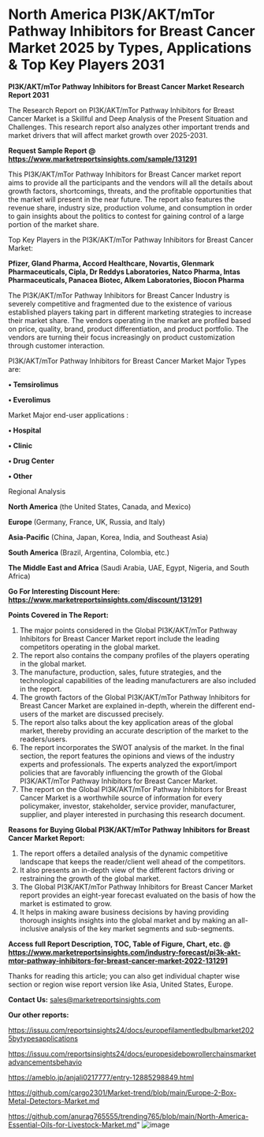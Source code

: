 # North America PI3K/AKT/mTor Pathway Inhibitors for Breast Cancer Market 2025 by Types, Applications & Top Key Players 2031

<strong>PI3K/AKT/mTor Pathway Inhibitors for Breast Cancer Market Research Report 2031</strong>

The Research Report on PI3K/AKT/mTor Pathway Inhibitors for Breast Cancer Market is a Skillful and Deep Analysis of the Present Situation and Challenges. This research report also analyzes other important trends and market drivers that will affect market growth over 2025-2031.

<strong>Request Sample Report @ <a href=https://www.marketreportsinsights.com/sample/131291>https://www.marketreportsinsights.com/sample/131291</a></strong>

This PI3K/AKT/mTor Pathway Inhibitors for Breast Cancer market report aims to provide all the participants and the vendors will all the details about growth factors, shortcomings, threats, and the profitable opportunities that the market will present in the near future. The report also features the revenue share, industry size, production volume, and consumption in order to gain insights about the politics to contest for gaining control of a large portion of the market share.

Top Key Players in the PI3K/AKT/mTor Pathway Inhibitors for Breast Cancer Market:

<strong>Pfizer, Gland Pharma, Accord Healthcare, Novartis, Glenmark Pharmaceuticals, Cipla, Dr Reddys Laboratories, Natco Pharma, Intas Pharmaceuticals, Panacea Biotec, Alkem Laboratories, Biocon Pharma</strong>

The PI3K/AKT/mTor Pathway Inhibitors for Breast Cancer Industry is severely competitive and fragmented due to the existence of various established players taking part in different marketing strategies to increase their market share. The vendors operating in the market are profiled based on price, quality, brand, product differentiation, and product portfolio. The vendors are turning their focus increasingly on product customization through customer interaction.

PI3K/AKT/mTor Pathway Inhibitors for Breast Cancer Market Major Types are:

<strong>• Temsirolimus

• Everolimus</strong>

Market Major end-user applications :

<strong>• Hospital

• Clinic

• Drug Center

• Other</strong>

Regional Analysis

</u><strong><b>North America</b></strong> (the United States, Canada, and Mexico)

<strong><b>Europe </b></strong>(Germany, France, UK, Russia, and Italy)

<strong><b>Asia-Pacific</b></strong> (China, Japan, Korea, India, and Southeast Asia)

<strong><b>South America</b></strong> (Brazil, Argentina, Colombia, etc.)

<strong><b>The Middle East and Africa</b></strong> (Saudi Arabia, UAE, Egypt, Nigeria, and South Africa)

<strong>Go For Interesting Discount Here: <a href=https://www.marketreportsinsights.com/discount/131291>https://www.marketreportsinsights.com/discount/131291</a></strong>

<strong>Points Covered in The Report:</strong>
<ol>
  <li>The major points considered in the Global PI3K/AKT/mTor Pathway Inhibitors for Breast Cancer Market report include the leading competitors operating in the global market.</li>
  <li>The report also contains the company profiles of the players operating in the global market.</li>
  <li>The manufacture, production, sales, future strategies, and the technological capabilities of the leading manufacturers are also included in the report.</li>
  <li>The growth factors of the Global PI3K/AKT/mTor Pathway Inhibitors for Breast Cancer Market are explained in-depth, wherein the different end-users of the market are discussed precisely.</li>
  <li>The report also talks about the key application areas of the global market, thereby providing an accurate description of the market to the readers/users.</li>
  <li>The report incorporates the SWOT analysis of the market. In the final section, the report features the opinions and views of the industry experts and professionals. The experts analyzed the export/import policies that are favorably influencing the growth of the Global PI3K/AKT/mTor Pathway Inhibitors for Breast Cancer Market.</li>
  <li>The report on the Global PI3K/AKT/mTor Pathway Inhibitors for Breast Cancer Market is a worthwhile source of information for every policymaker, investor, stakeholder, service provider, manufacturer, supplier, and player interested in purchasing this research document.</li>
</ol>
<strong>Reasons for Buying Global PI3K/AKT/mTor Pathway Inhibitors for Breast Cancer Market Report:</strong>

<ol>
  <li>The report offers a detailed analysis of the dynamic competitive landscape that keeps the reader/client well ahead of the competitors.</li>
  <li>It also presents an in-depth view of the different factors driving or restraining the growth of the global market.</li>
  <li>The Global PI3K/AKT/mTor Pathway Inhibitors for Breast Cancer Market report provides an eight-year forecast evaluated on the basis of how the market is estimated to grow.</li>
  <li>It helps in making aware business decisions by having providing thorough insights insights into the global market and by making an all-inclusive analysis of the key market segments and sub-segments.</li>
</ol>
<strong>Access full Report Description, TOC, Table of Figure, Chart, etc. @ <a href=https://www.marketreportsinsights.com/industry-forecast/pi3k-akt-mtor-pathway-inhibitors-for-breast-cancer-market-2022-131291>https://www.marketreportsinsights.com/industry-forecast/pi3k-akt-mtor-pathway-inhibitors-for-breast-cancer-market-2022-131291</a></strong>


Thanks for reading this article; you can also get individual chapter wise section or region wise report version like Asia, United States, Europe.

<strong>Contact Us:</strong>
sales@marketreportsinsights.com

<strong>Our other reports:</strong>

<a href=https://issuu.com/reportsinsights24/docs/europefilamentledbulbmarket2025bytypesapplications>https://issuu.com/reportsinsights24/docs/europefilamentledbulbmarket2025bytypesapplications</a>

<a href=https://issuu.com/reportsinsights24/docs/europesidebowrollerchainsmarketadvancementsbehavio>https://issuu.com/reportsinsights24/docs/europesidebowrollerchainsmarketadvancementsbehavio</a>

<a href=https://ameblo.jp/anjali0217777/entry-12885298849.html>https://ameblo.jp/anjali0217777/entry-12885298849.html</a>

<a href=https://github.com/cargo2301/Market-trend/blob/main/Europe-2-Box-Metal-Detectors-Market.md>https://github.com/cargo2301/Market-trend/blob/main/Europe-2-Box-Metal-Detectors-Market.md</a>

<a href=https://github.com/anurag765555/trending765/blob/main/North-America-Essential-Oils-for-Livestock-Market.md>https://github.com/anurag765555/trending765/blob/main/North-America-Essential-Oils-for-Livestock-Market.md</a>"
![image](https://github.com/user-attachments/assets/71542f91-67ea-40ec-9b4f-9356d5c0158c)
